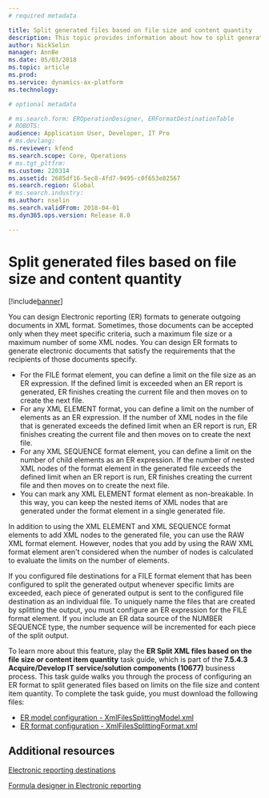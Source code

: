 ```yaml
---
# required metadata

title: Split generated files based on file size and content quantity
description: This topic provides information about how to split generated files based on the file size and content item quantity.
author: NickSelin
manager: AnnBe
ms.date: 05/03/2018
ms.topic: article
ms.prod: 
ms.service: dynamics-ax-platform
ms.technology: 

# optional metadata

# ms.search.form: EROperationDesigner, ERFormatDestinationTable
# ROBOTS: 
audience: Application User, Developer, IT Pro
# ms.devlang: 
ms.reviewer: kfend
ms.search.scope: Core, Operations
# ms.tgt_pltfrm: 
ms.custom: 220314
ms.assetid: 2685df16-5ec8-4fd7-9495-c0f653e82567
ms.search.region: Global
# ms.search.industry: 
ms.author: nselin
ms.search.validFrom: 2018-04-01
ms.dyn365.ops.version: Release 8.0

---
```


# Split generated files based on file size and content quantity

[!include[banner](../includes/banner.md)]

You can design Electronic reporting (ER) formats to generate outgoing documents in XML format. Sometimes, those documents can be accepted only when they meet specific criteria, such a maximum file size or a maximum number of some XML nodes. You can design ER formats to generate electronic documents that satisfy the requirements that the recipients of those documents specify.

- For the FILE format element, you can define a limit on the file size as an ER expression. If the defined limit is exceeded when an ER report is generated, ER finishes creating the current file and then moves on to create the next file.
- For any XML ELEMENT format, you can define a limit on the number of elements as an ER expression. If the number of XML nodes in the file that is generated exceeds the defined limit when an ER report is run, ER finishes creating the current file and then moves on to create the next file.
- For any XML SEQUENCE format element, you can define a limit on the number of child elements as an ER expression. If the number of nested XML nodes of the format element in the generated file exceeds the defined limit when an ER report is run, ER finishes creating the current file and then moves on to create the next file.
- You can mark any XML ELEMENT format element as non-breakable. In this way, you can keep the nested items of XML nodes that are generated under the format element in a single generated file.

In addition to using the XML ELEMENT and XML SEQUENCE format elements to add XML nodes to the generated file, you can use the RAW XML format element. However, nodes that you add by using the RAW XML format element aren't considered when the number of nodes is calculated to evaluate the limits on the number of elements.

If you configured file destinations for a FILE format element that has been configured to split the generated output whenever specific limits are exceeded, each piece of generated output is sent to the configured file destination as an individual file. To uniquely name the files that are created by splitting the output, you must configure an ER expression for the FILE format element. If you include an ER data source of the NUMBER SEQUENCE type, the number sequence will be incremented for each piece of the split output.

To learn more about this feature, play the **ER Split XML files based on the file size or content item quantity** task guide, which is part of the **7.5.4.3 Acquire/Develop IT service/solution components (10677)** business process. This task guide walks you through the process of configuring an ER format to split generated files based on limits on the file size and content item quantity. To complete the task guide, you must download the following files:

- [ER model configuration -	XmlFilesSplittingModel.xml](https://go.microsoft.com/fwlink/?linkid=874111)
- [ER format configuration - XmlFilesSplittingFormat.xml](https://go.microsoft.com/fwlink/?linkid=874111)

## Additional resources
[Electronic reporting destinations](electronic-reporting-destinations.md)

[Formula designer in Electronic reporting](general-electronic-reporting-formula-designer.md)

